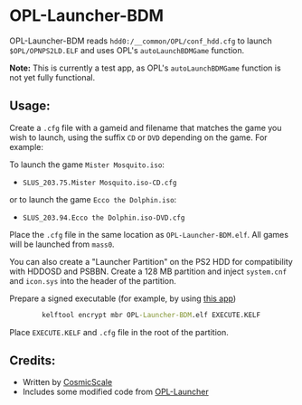 # OPL-Launcher-BDM

OPL-Launcher-BDM reads `hdd0:/__common/OPL/conf_hdd.cfg` to launch `$OPL/OPNPS2LD.ELF` and uses OPL's `autoLaunchBDMGame` function.

**Note:**
This is currently a test app, as OPL's `autoLaunchBDMGame` function is not yet fully functional.

## Usage:
Create a `.cfg` file with a gameid and filename that matches the game you wish to launch, using the suffix `CD` or `DVD` depending on the game. For example:

To launch the game `Mister Mosquito.iso`:

- `SLUS_203.75.Mister Mosquito.iso-CD.cfg`

or to launch the game `Ecco the Dolphin.iso`:

- `SLUS_203.94.Ecco the Dolphin.iso-DVD.cfg`

Place the `.cfg` file in the same location as `OPL-Launcher-BDM.elf`. All games will be launched from `mass0`.

You can also create a "Launcher Partition" on the PS2 HDD for compatibility with HDDOSD and PSBBN. Create a 128 MB partition and inject `system.cnf` and `icon.sys` into the header of the partition.

Prepare a signed executable (for example, by using [this app](https://www.psx-place.com/resources/kelftool-fmcb-compatible-fork.1104/))

```cmd
        kelftool encrypt mbr OPL-Launcher-BDM.elf EXECUTE.KELF
```

Place `EXECUTE.KELF` and `.cfg` file in the root of the partition.

## Credits:
- Written by [CosmicScale](https://github.com/CosmicScale)
- Includes some modified code from [OPL-Launcher](https://github.com/ps2homebrew/OPL-Launcher)